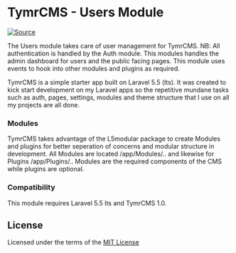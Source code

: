 # TymrCMS - Users Module
[![Source](https://img.shields.io/badge/source-S_McDonald-blue.svg)](https://github.com/TymrCMS/Auth-Module)

The Users module takes care of user management for TymrCMS. NB: All authentication is handled by the Auth module. This modules handles the admin dashboard for users and the public facing pages.
This module uses events to hook into other modules and plugins as required.

TymrCMS is a simple starter app built on Laravel 5.5 (lts).
It was created to kick start development on my Laravel apps so the repetitive mundane tasks such as auth, pages, settings, modules and theme structure that I use on all my projects are all done.

### Modules
TymrCMS takes advantage of the L5modular package to create Modules and plugins for better seperation of concerns and modular structure in development.
All Modules are located /app/Modules/.. and likewise for Plugins /app/Plugins/..
Modules are the required components of the CMS while plugins are optional.



### Compatibility
This module requires Laravel 5.5 lts and TymrCMS 1.0.


## License
<a name="license"></a>
Licensed under the terms of the [MIT License](http://opensource.org/licenses/MIT)
